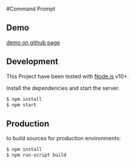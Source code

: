 #Command Prompt

## Demo

 [demo on github page](https://fabiencont.github.io/command-prompt/)

## Development

This Project have been tested with [Node.js](https://nodejs.org/) v10+.

Install the dependencies and start the server.

```sh
$ npm install
$ npm start
```

## Production

to build sources for production environments:

```sh
$ npm install
$ npm run-script build
```
